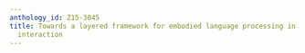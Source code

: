 ```yaml
---
anthology_id: Z15-3045
title: Towards a layered framework for embodied language processing in situated human-robot
  interaction
---
```

